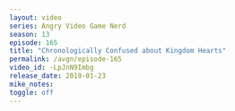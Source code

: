 ```yaml
---
layout: video
series: Angry Video Game Nerd
season: 13
episode: 165
title: "Chronologically Confused about Kingdom Hearts"
permalink: /avgn/episode-165
video_id: -LpJnN9Imbg
release_date: 2019-01-23
mike_notes:
toggle: off
---
```

